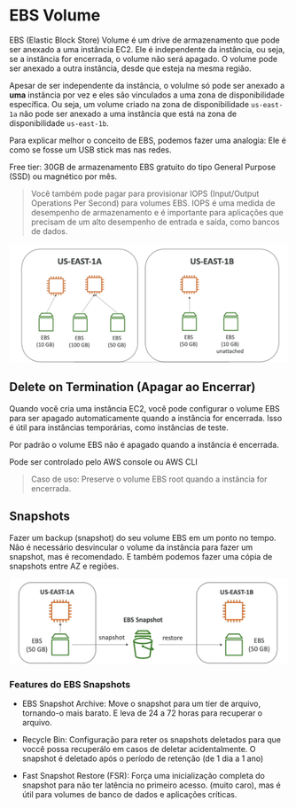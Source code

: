 # EBS Volume
EBS (Elastic Block Store) Volume é um drive de armazenamento que pode ser anexado a uma instância EC2. Ele é independente da instância, ou seja, se a instância for encerrada, o volume não será apagado. O volume pode ser anexado a outra instância, desde que esteja na mesma região.

Apesar de ser independente da instância, o volulme só pode ser anexado a **uma** instância por vez e eles são vinculados a uma zona de disponibilidade específica. Ou seja, um volume criado na zona de disponibilidade `us-east-1a` não pode ser anexado a uma instância que está na zona de disponibilidade `us-east-1b`.

Para explicar melhor o conceito de EBS, podemos fazer uma analogia: Ele é como se fosse um USB stick mas nas redes.

Free tier: 30GB de armazenamento EBS gratuito do tipo General Purpose (SSD) ou magnético por mês.

> Você também pode pagar para provisionar IOPS (Input/Output Operations Per Second) para volumes EBS. IOPS é uma medida de desempenho de armazenamento e é importante para aplicações que precisam de um alto desempenho de entrada e saída, como bancos de dados.

![Exemplo de EBS](/images/EBSExample.png)

## Delete on Termination (Apagar ao Encerrar)
Quando você cria uma instância EC2, você pode configurar o volume EBS para ser apagado automaticamente quando a instância for encerrada. Isso é útil para instâncias temporárias, como instâncias de teste.

Por padrão o volume EBS não é apagado quando a instância é encerrada.

Pode ser controlado pelo AWS console ou AWS CLI

> Caso de uso: Preserve o volume EBS root quando a instância for encerrada.

## Snapshots
Fazer um backup (snapshot) do seu volume EBS em um ponto no tempo. Não é necessário desvincular o volume da instância para fazer um snapshot, mas é recomendado. E também podemos fazer uma cópia de snapshots entre AZ e regiões.

![EBS Snapshots](/images/EBSSnapshot.png)

### Features do EBS Snapshots
- EBS Snapshot Archive: Move o snapshot para um tier de arquivo, tornando-o mais barato. E leva de 24 a 72 horas para recuperar o arquivo.

- Recycle Bin: Configuração para reter os snapshots deletados para que voccê possa recuperálo em casos de deletar acidentalmente. O snapshot é deletado após o período de retenção (de 1 dia a 1 ano)

- Fast Snapshot Restore (FSR): Força uma inicialização completa do snapshot para não ter latência no primeiro acesso. (muito caro), mas é útil para volumes de banco de dados e aplicações críticas.